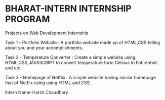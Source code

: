 # BHARAT-INTERN INTERNSHIP PROGRAM

Projects on Web Development Internship

Task 1 - Portfolio Website : A portfolio website made up of HTML,CSS telling about you and your accomplishments.

Task 2 - Temperature Converter : Create a simple website using HTML,CSS,JAVASCRIPT to convert temperature form Celsius to Fahrenheit and etc.

Task 3 -  Homepage of Netflix : A simple website having similar homepage that of Netflix using using HTML and CSS.

Intern Name-Harsh Chaudhary